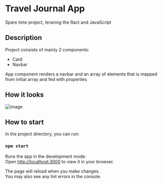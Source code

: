 # Travel Journal App
Spare time project, leraning the Ract and JavaScript
## Description
Project consists of mainly 2 components:
  - Card
  - Navbar 
  
App component renders a navbar and an array of elements that is mapped from initial array and fed with properties

## How it looks
![image](https://user-images.githubusercontent.com/51113635/196060552-e2d18585-c1ea-401a-a6a7-b0b51de9ef54.png)

## How to start
In the project directory, you can run:

### `npm start`

Runs the app in the development mode.\
Open [http://localhost:3000](http://localhost:3000) to view it in your browser.

The page will reload when you make changes.\
You may also see any lint errors in the console.
